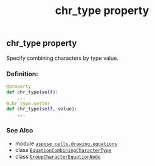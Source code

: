 ﻿---
title: chr_type property
second_title: Aspose.Cells for Python via .NET API References
description: 
type: docs
weight: 130
url: /aspose.cells.drawing.equations/groupcharacterequationnode/chr_type/
is_root: false
---

## chr_type property


Specify combining characters by type value.
### Definition:
```python
@property
def chr_type(self):
    ...
@chr_type.setter
def chr_type(self, value):
    ...
```

### See Also
* module [`aspose.cells.drawing.equations`](../../)
* class [`EquationCombiningCharacterType`](/cells/python-net/aspose.cells.drawing.equations/equationcombiningcharactertype)
* class [`GroupCharacterEquationNode`](/cells/python-net/aspose.cells.drawing.equations/groupcharacterequationnode)
